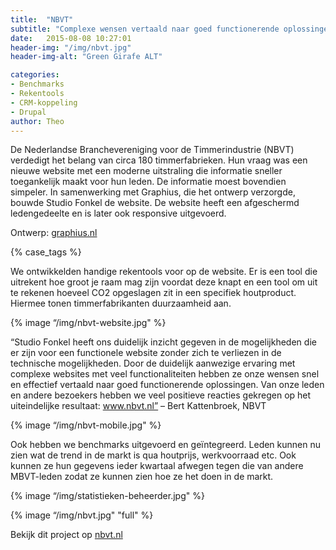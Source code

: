 ```yaml
---
title:  "NBVT"
subtitle: "Complexe wensen vertaald naar goed functionerende oplossingen"
date:   2015-08-08 10:27:01
header-img: "/img/nbvt.jpg"
header-img-alt: "Green Girafe ALT"

categories:
- Benchmarks
- Rekentools
- CRM-koppeling
- Drupal
author: Theo
---
```

De Nederlandse Branchevereniging voor de Timmerindustrie (NBVT) verdedigt het belang van circa 180 timmerfabrieken. Hun vraag was een nieuwe website met een moderne uitstraling die informatie sneller toegankelijk maakt voor hun leden. De informatie moest bovendien simpeler. In samenwerking met Graphius, die het ontwerp verzorgde, bouwde Studio Fonkel de website. De website heeft een afgeschermd ledengedeelte en is later ook responsive uitgevoerd.

Ontwerp: <a href="http://graphius.nl/" target="_blank">graphius.nl</a>

{% case_tags %}

We ontwikkelden handige rekentools voor op de website. Er is een tool die uitrekent hoe groot je raam mag zijn voordat deze knapt en een tool om uit te rekenen hoeveel CO2 opgeslagen zit in een specifiek houtproduct. Hiermee tonen timmerfabrikanten duurzaamheid aan.

{% image “/img/nbvt-website.jpg" %}

“Studio Fonkel heeft ons duidelijk inzicht gegeven in de mogelijkheden die er zijn voor een functionele website zonder zich te verliezen in de technische mogelijkheden. Door de duidelijk aanwezige ervaring met complexe websites met veel functionaliteiten hebben ze onze wensen snel en effectief vertaald naar goed functionerende oplossingen. Van onze leden en andere bezoekers hebben we veel positieve reacties gekregen op het uiteindelijke resultaat: www.nbvt.nl” – Bert Kattenbroek, NBVT

{% image “/img/nbvt-mobile.jpg" %}

Ook hebben we benchmarks uitgevoerd en geïntegreerd. Leden kunnen nu zien wat de trend in de markt is qua houtprijs, werkvoorraad etc. Ook kunnen ze hun gegevens ieder kwartaal afwegen tegen die van andere MBVT-leden zodat ze kunnen zien hoe ze het doen in de markt.

{% image “/img/statistieken-beheerder.jpg" %}

{% image “/img/nbvt.jpg" "full" %}

Bekijk dit project op <a href="http://nbvt.nl/" target="_blank">nbvt.nl</a>
